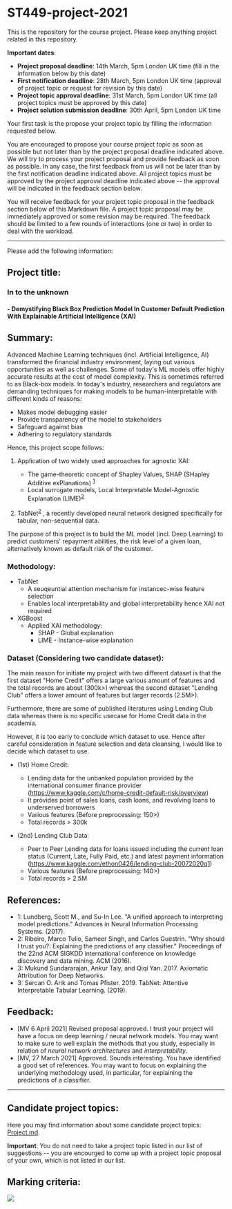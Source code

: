 # ST449-project-2021

This is the repository for the course project. Please keep anything project related in this repository.

**Important dates**:

- **Project proposal deadline**: 14th March, 5pm London UK time (fill in the information below by this date)
- **First notification deadline**: 28th March, 5pm London UK time (approval of project topic or request for revision by this date)
- **Project topic approval deadline**: 31st March, 5pm London UK time (all project topics must be approved by this date)
- **Project solution submission deadline**: 30th April, 5pm London UK time

Your first task is the propose your project topic by filling the information requested below.

You are encouraged to propose your course project topic as soon as possible but not later than by the project proposal deadline indicated above. We will try to process your project proposal and provide feedback as soon as possible. In any case, the first feedback from us will not be later than by the first notification deadline indicated above. All project topics must be approved by the project approval deadline indicated above -- the approval will be indicated in the feedback section below.

You will receive feedback for your project topic proposal in the feedback section below of this Markdown file. A project topic proposal may be immediately approved or some revision may be required. The feedback should be limited to a few rounds of interactions (one or two) in order to deal with the workload.

---

Please add the following information:

## Project title:

### In to the unknown

#### - Demystifying Black Box Prediction Model In Customer Default Prediction With Explainable Artificial Intelligence (XAI)

## Summary:

Advanced Machine Learning techniques (incl. Artificial Intelligence, AI) transformed the financial industry environment, laying out various opportunities as well as challenges.
Some of today's ML models offer highly accurate results at the cost of model complexity. This is sometimes referred to as Black-box models.
In today's industry, researchers and regulators are demanding techniques for making models to be human-interpretable with different kinds of reasons:

- Makes model debugging easier
- Provide transparency of the model to stakeholders
- Safeguard against bias
- Adhering to regulatory standards

Hence, this project scope follows:

1. Application of two widely used approaches for agnostic XAI:

   - The game-theoretic concept of Shapley Values, SHAP (SHapley Additive exPlanations) <sup id="ft1">[1](#f1)</sup>
   - Local surrogate models, Local Interpretable Model-Agnostic Explanation (LIME)<sup id="ft2">[2](#f2)</sup>

2. TabNet<sup id="ft4">[2](#f4)</sup> , a recently developed neural network designed specifically for tabular, non-sequential data.

The purpose of this project is to build the ML model (incl. Deep Learning) to predict customers' repayment abilities, the risk level of a given loan, alternatively known as default risk of the customer.

### Methodology:

- TabNet
  - A seuqeuntial attention mechanism for instancec-wise feature selection
  - Enables local interpretability and global interpretability hence XAI not required
- XGBoost
  - Applied XAI methodology:
    - SHAP - Global explanation
    - LIME - Instance-wise explanation

### Dataset (Considering two candidate dataset):

The main reason for initiate my project with two different dataset is that the first dataset "Home Credit" offers a large various amount of features and the total records are about (300k>) whereas the second dataset "Lending Club" offers a lower amount of features but larger records (2.5M>).

Furthermore, there are some of published literatures using Lending Club data whereas there is no specific usecase for Home Credit data in the academia.

However, it is too early to conclude which dataset to use. Hence after careful consideration in feature selection and data cleansing, I would like to decide which dataset to use.

- (1st) Home Credit:

  - Lending data for the unbanked population provided by the international consumer finance provider (<https://www.kaggle.com/c/home-credit-default-risk/overview>)
  - It provides point of sales loans, cash loans, and revolving loans to underserved borrowers
  - Various features (Before preprocessing: 150>)
  - Total records > 300k

- (2nd) Lending Club Data:
  - Peer to Peer Lending data for loans issued including the current loan status (Current, Late, Fully Paid, etc.) and latest payment information (<https://www.kaggle.com/ethon0426/lending-club-20072020q1>)
  - Various features (Before preprocessing: 140>)
  - Total records > 2.5M

## References:

- <a id="f1">1</a>: Lundberg, Scott M., and Su-In Lee. "A unified approach to interpreting model predictions." Advances in Neural Information Processing Systems. (2017).
- <a id="f2">2</a>: Ribeiro, Marco Tulio, Sameer Singh, and Carlos Guestrin. "Why should I trust you?: Explaining the predictions of any classifier." Proceedings of the 22nd ACM SIGKDD international conference on knowledge discovery and data mining. ACM (2016).
- <a id='f3'>3</a>: Mukund Sundararajan, Ankur Taly, and Qiqi Yan. 2017. Axiomatic Attribution for Deep Networks.
- <a id='f4'>3</a>: Sercan O. Arik and Tomas Pfister. 2019. TabNet: Attentive Interpretable Tabular
  Learning. (2019).

## Feedback:

- [MV 6 April 2021] Revised proposal approved. I trust your project will have a focus on deep learning / neural network models. You may want to make sure to well explain the methods that you study, especially in relation of _neural network architectures_ and _interpretability_. 
- [MV, 27 March 2021] Approved. Sounds interesting. You have identified a good set of references. You may want to focus on explaining the underlying methodology used, in particular, for explaining the predictions of a classifier.

---

## Candidate project topics:

Here you may find information about some candidate project topics: [Project.md](https://github.com/lse-st449/lectures2021/blob/master/Projects.md).

**Important**: You do not need to take a project topic listed in our list of suggestions -- you are encourged to come up with a project topic proposal of your own, which is not listed in our list.

## Marking criteria:

<img src="https://github.com/lse-st449/lectures2021/blob/main/images/ST449-final-coursework-rubric.png"></img>
